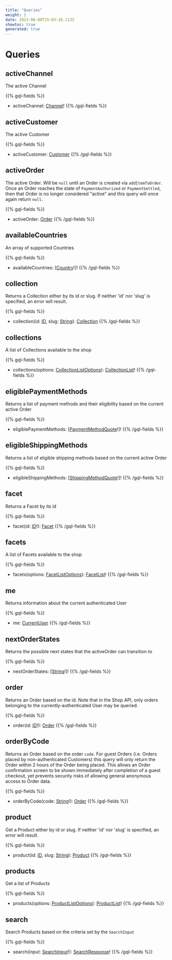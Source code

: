 ```yaml
---
title: "Queries"
weight: 1
date: 2023-06-08T15:03:26.113Z
showtoc: true
generated: true
---
```

<!-- This file was generated from the Vendure source. Do not modify. Instead, re-run the "docs:build" script -->


# Queries

## activeChannel
The active Channel

{{% gql-fields %}}
 * activeChannel: [Channel](/graphql-api/shop/object-types#channel)!
{{% /gql-fields %}}



## activeCustomer
The active Customer

{{% gql-fields %}}
 * activeCustomer: [Customer](/graphql-api/shop/object-types#customer)
{{% /gql-fields %}}



## activeOrder
The active Order. Will be `null` until an Order is created via `addItemToOrder`. Once an Order reaches the
state of `PaymentAuthorized` or `PaymentSettled`, then that Order is no longer considered "active" and this
query will once again return `null`.

{{% gql-fields %}}
 * activeOrder: [Order](/graphql-api/shop/object-types#order)
{{% /gql-fields %}}



## availableCountries
An array of supported Countries

{{% gql-fields %}}
 * availableCountries: [[Country](/graphql-api/shop/object-types#country)!]!
{{% /gql-fields %}}



## collection
Returns a Collection either by its id or slug. If neither 'id' nor 'slug' is specified, an error will result.

{{% gql-fields %}}
 * collection(id: [ID](/graphql-api/shop/object-types#id), slug: [String](/graphql-api/shop/object-types#string)): [Collection](/graphql-api/shop/object-types#collection)
{{% /gql-fields %}}



## collections
A list of Collections available to the shop

{{% gql-fields %}}
 * collections(options: [CollectionListOptions](/graphql-api/shop/input-types#collectionlistoptions)): [CollectionList](/graphql-api/shop/object-types#collectionlist)!
{{% /gql-fields %}}



## eligiblePaymentMethods
Returns a list of payment methods and their eligibility based on the current active Order

{{% gql-fields %}}
 * eligiblePaymentMethods: [[PaymentMethodQuote](/graphql-api/shop/object-types#paymentmethodquote)!]!
{{% /gql-fields %}}



## eligibleShippingMethods
Returns a list of eligible shipping methods based on the current active Order

{{% gql-fields %}}
 * eligibleShippingMethods: [[ShippingMethodQuote](/graphql-api/shop/object-types#shippingmethodquote)!]!
{{% /gql-fields %}}



## facet
Returns a Facet by its id

{{% gql-fields %}}
 * facet(id: [ID](/graphql-api/shop/object-types#id)!): [Facet](/graphql-api/shop/object-types#facet)
{{% /gql-fields %}}



## facets
A list of Facets available to the shop

{{% gql-fields %}}
 * facets(options: [FacetListOptions](/graphql-api/shop/input-types#facetlistoptions)): [FacetList](/graphql-api/shop/object-types#facetlist)!
{{% /gql-fields %}}



## me
Returns information about the current authenticated User

{{% gql-fields %}}
 * me: [CurrentUser](/graphql-api/shop/object-types#currentuser)
{{% /gql-fields %}}



## nextOrderStates
Returns the possible next states that the activeOrder can transition to

{{% gql-fields %}}
 * nextOrderStates: [[String](/graphql-api/shop/object-types#string)!]!
{{% /gql-fields %}}



## order
Returns an Order based on the id. Note that in the Shop API, only orders belonging to the
currently-authenticated User may be queried.

{{% gql-fields %}}
 * order(id: [ID](/graphql-api/shop/object-types#id)!): [Order](/graphql-api/shop/object-types#order)
{{% /gql-fields %}}



## orderByCode
Returns an Order based on the order `code`. For guest Orders (i.e. Orders placed by non-authenticated Customers)
this query will only return the Order within 2 hours of the Order being placed. This allows an Order confirmation
screen to be shown immediately after completion of a guest checkout, yet prevents security risks of allowing
general anonymous access to Order data.

{{% gql-fields %}}
 * orderByCode(code: [String](/graphql-api/shop/object-types#string)!): [Order](/graphql-api/shop/object-types#order)
{{% /gql-fields %}}



## product
Get a Product either by id or slug. If neither 'id' nor 'slug' is specified, an error will result.

{{% gql-fields %}}
 * product(id: [ID](/graphql-api/shop/object-types#id), slug: [String](/graphql-api/shop/object-types#string)): [Product](/graphql-api/shop/object-types#product)
{{% /gql-fields %}}



## products
Get a list of Products

{{% gql-fields %}}
 * products(options: [ProductListOptions](/graphql-api/shop/input-types#productlistoptions)): [ProductList](/graphql-api/shop/object-types#productlist)!
{{% /gql-fields %}}



## search
Search Products based on the criteria set by the `SearchInput`

{{% gql-fields %}}
 * search(input: [SearchInput](/graphql-api/shop/input-types#searchinput)!): [SearchResponse](/graphql-api/shop/object-types#searchresponse)!
{{% /gql-fields %}}



